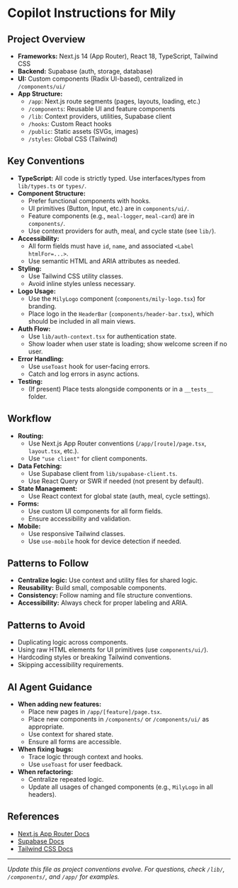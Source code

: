 # Copilot Instructions for Mily

## Project Overview
- **Frameworks:** Next.js 14 (App Router), React 18, TypeScript, Tailwind CSS
- **Backend:** Supabase (auth, storage, database)
- **UI:** Custom components (Radix UI-based), centralized in `/components/ui/`
- **App Structure:**
  - `/app`: Next.js route segments (pages, layouts, loading, etc.)
  - `/components`: Reusable UI and feature components
  - `/lib`: Context providers, utilities, Supabase client
  - `/hooks`: Custom React hooks
  - `/public`: Static assets (SVGs, images)
  - `/styles`: Global CSS (Tailwind)

## Key Conventions
- **TypeScript:** All code is strictly typed. Use interfaces/types from `lib/types.ts` or `types/`.
- **Component Structure:**
  - Prefer functional components with hooks.
  - UI primitives (Button, Input, etc.) are in `components/ui/`.
  - Feature components (e.g., `meal-logger`, `meal-card`) are in `components/`.
  - Use context providers for auth, meal, and cycle state (see `lib/`).
- **Accessibility:**
  - All form fields must have `id`, `name`, and associated `<Label htmlFor=...>`.
  - Use semantic HTML and ARIA attributes as needed.
- **Styling:**
  - Use Tailwind CSS utility classes.
  - Avoid inline styles unless necessary.
- **Logo Usage:**
  - Use the `MilyLogo` component (`components/mily-logo.tsx`) for branding.
  - Place logo in the `HeaderBar` (`components/header-bar.tsx`), which should be included in all main views.
- **Auth Flow:**
  - Use `lib/auth-context.tsx` for authentication state.
  - Show loader when user state is loading; show welcome screen if no user.
- **Error Handling:**
  - Use `useToast` hook for user-facing errors.
  - Catch and log errors in async actions.
- **Testing:**
  - (If present) Place tests alongside components or in a `__tests__` folder.

## Workflow
- **Routing:**
  - Use Next.js App Router conventions (`/app/[route]/page.tsx`, `layout.tsx`, etc.).
  - Use `"use client"` for client components.
- **Data Fetching:**
  - Use Supabase client from `lib/supabase-client.ts`.
  - Use React Query or SWR if needed (not present by default).
- **State Management:**
  - Use React context for global state (auth, meal, cycle settings).
- **Forms:**
  - Use custom UI components for all form fields.
  - Ensure accessibility and validation.
- **Mobile:**
  - Use responsive Tailwind classes.
  - Use `use-mobile` hook for device detection if needed.

## Patterns to Follow
- **Centralize logic:** Use context and utility files for shared logic.
- **Reusability:** Build small, composable components.
- **Consistency:** Follow naming and file structure conventions.
- **Accessibility:** Always check for proper labeling and ARIA.

## Patterns to Avoid
- Duplicating logic across components.
- Using raw HTML elements for UI primitives (use `components/ui/`).
- Hardcoding styles or breaking Tailwind conventions.
- Skipping accessibility requirements.

## AI Agent Guidance
- **When adding new features:**
  - Place new pages in `/app/[feature]/page.tsx`.
  - Place new components in `/components/` or `/components/ui/` as appropriate.
  - Use context for shared state.
  - Ensure all forms are accessible.
- **When fixing bugs:**
  - Trace logic through context and hooks.
  - Use `useToast` for user feedback.
- **When refactoring:**
  - Centralize repeated logic.
  - Update all usages of changed components (e.g., `MilyLogo` in all headers).

## References
- [Next.js App Router Docs](https://nextjs.org/docs/app)
- [Supabase Docs](https://supabase.com/docs)
- [Tailwind CSS Docs](https://tailwindcss.com/docs)

---

*Update this file as project conventions evolve. For questions, check `/lib/`, `/components/`, and `/app/` for examples.*
